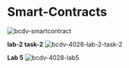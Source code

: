 # Smart-Contracts

![bcdv-smartcontract](https://github.com/mahi778/Smart-Contracts/assets/89844272/856955ed-c4d3-4665-8c5c-7ab78788d66f)

**lab-2 task-2**
![bcdv-4028-lab-2-task-2](https://github.com/mahi778/Smart-Contracts/assets/89844272/40bfc359-47d5-4b53-bb66-2e2900d90fb1)


**Lab 5**
![bcdv-4028-lab5](https://github.com/mahi778/Smart-Contracts/assets/89844272/732ac01b-a239-4794-b831-df5fcba17084)
